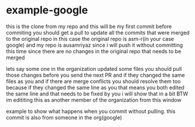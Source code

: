 # example-google


this is the clone from my repo and this will be my first commit before 
commiting you should get a pull to update all the commits that were merged to 
the original repo in this case the original repo is asm-r(in your case google)
and my repo is ausamriyaz since i will push it without committing this time since there 
are no changes in the original repo that needs to be merged


lets say some one in the organization updated some files you should pull those changes before 
you send the next PR and if they changed the same files as you and if there are merge conflicts you should 
resolve them too because if they changed the same line as you that means you both edited the same line 
and that needs to be fixed by you i will show that in a bit BTW im edititing this as another member of the organization 
from this window 


example to show what happens when you commit without pulling. this commit is also from someone in the org(google)
